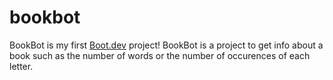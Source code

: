 # bookbot
BookBot is my first [Boot.dev](https://www.boot.dev) project!
BookBot is a project to get info about a book such as the number of words or the number of occurences of each letter.
